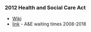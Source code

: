 ### 2012 Health and Social Care Act
- [Wiki](https://en.wikipedia.org/wiki/Health_and_Social_Care_Act_2012)
- [link](https://web.archive.org/web/20181106081905/http://www.qualitywatch.org.uk:80/indicator/ae-waiting-times) - A&E waiting times 2008-2018